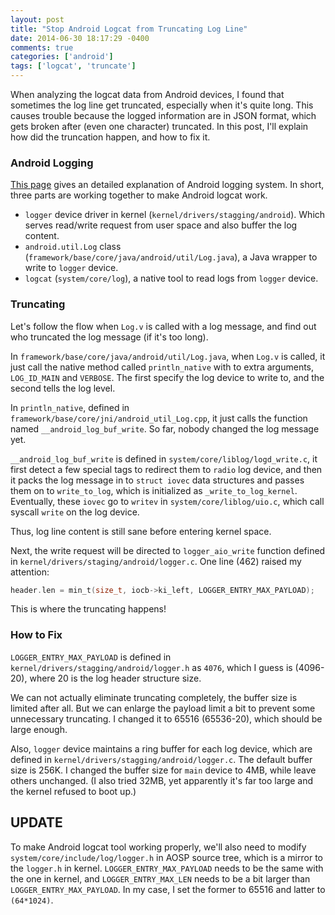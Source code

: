 ```yaml
---
layout: post
title: "Stop Android Logcat from Truncating Log Line"
date: 2014-06-30 18:17:29 -0400
comments: true
categories: ['android']
tags: ['logcat', 'truncate']
---
```


When analyzing the logcat data from Android devices, I found that sometimes the
log line get truncated, especially when it's quite long. This causes trouble
because the logged information are in JSON format, which gets broken after (even
one character) truncated. In this post, I'll explain how did the truncation
happen, and how to fix it.

<!--more-->

### Android Logging 

[This page][log] gives an detailed explanation of Android logging system. In
short, three parts are working together to make Android logcat work.

 - `logger` device driver in kernel (`kernel/drivers/stagging/android`). Which serves read/write request from user
   space and also buffer the log content.
 - `android.util.Log` class (`framework/base/core/java/android/util/Log.java`), a Java wrapper to write to `logger` device.
 - `logcat` (`system/core/log`), a native tool to read logs from `logger` device.


### Truncating

Let's follow the flow when `Log.v` is called with a log message, and find out
who truncated the log message (if it's too long).

In `framework/base/core/java/android/util/Log.java`, when `Log.v` is called, it
just call the native method called `println_native` with to extra arguments,
`LOG_ID_MAIN` and `VERBOSE`. The first specify the log device to write to, and
the second tells the log level.

In `println_native`, defined in `framework/base/core/jni/android_util_Log.cpp`,
it just calls the function named `__android_log_buf_write`. So far, nobody
changed the log message yet.

`__android_log_buf_write` is defined in `system/core/liblog/logd_write.c`, it
first detect a few special tags to redirect them to `radio` log device, and then
it packs the log message in to `struct iovec` data structures and passes them on
to `write_to_log`, which is initialized as `_write_to_log_kernel`. Eventually,
these `iovec` go to `writev` in `system/core/liblog/uio.c`, which call syscall
`write` on the log device.

Thus, log line content is still sane before entering kernel space.

Next, the write request will be directed to `logger_aio_write` function defined
in `kernel/drivers/staging/android/logger.c`. One line (462) raised my
attention:

```c
header.len = min_t(size_t, iocb->ki_left, LOGGER_ENTRY_MAX_PAYLOAD);
```

This is where the truncating happens! 

### How to Fix

`LOGGER_ENTRY_MAX_PAYLOAD` is defined in
`kernel/drivers/stagging/android/logger.h` as `4076`, which I guess is
(4096-20), where 20 is the log header structure size.

We can not actually eliminate truncating completely, the buffer size is limited
after all. But we can enlarge the payload limit a bit to prevent some
unnecessary truncating. I changed it to 65516 (65536-20), which should be large
enough.

Also, `logger` device maintains a ring buffer for each log device, which are
defined in `kernel/drivers/stagging/android/logger.c`. The default buffer size
is 256K. I changed the buffer size for `main` device to 4MB, while leave
others unchanged. (I also tried 32MB, yet apparently it's far too large and the
kernel refused to boot up.)

## UPDATE

To make Android logcat tool working properly, we'll also need to modify
`system/core/include/log/logger.h` in AOSP source tree, which is a mirror to the
`logger.h` in kernel. `LOGGER_ENTRY_MAX_PAYLOAD` needs to be the same with the
one in kernel, and `LOGGER_ENTRY_MAX_LEN` needs to be a bit larger than
`LOGGER_ENTRY_MAX_PAYLOAD`. In my case, I set the former to 65516 and latter to
`(64*1024)`.


[log]: http://elinux.org/Android_Logging_System
